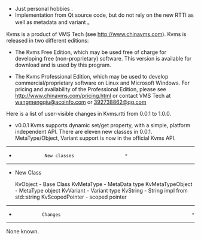- Just personal hobbies . 
- Implementation from Qt source code, but do not rely on the new RTTI as well as metadata and variant 。

Kvms is a product of VMS Tech (see http://www.chinavms.com).  Kvms is
released in two different editions:

- The Kvms Free Edition, which may be used free of charge for developing
  free (non-proprietary) software. This version is available
  for download  and is used by this
  program.

- The Kvms Professional Edition, which may be used to develop
  commercial/proprietary software on Linux and Microsoft Windows. For
  pricing and availability of the Professional Edition, please see
  http://www.chinavms.com/pricing.html or contact VMS Tech at
  wangmengqiu@acoinfo.com or 392738862@qq.com


Here is a list of user-visible changes in Kvms.rtti from 0.0.1 to 1.0.0.  

* v0.0.1
Kvms supports dynamic set/get property, with a simple, platform independent
API. There are eleven new classes in 0.0.1. MetaType/Object, Variant
support is now in the official Kvms API.

****************************************************************************
* 			     New classes				   *
****************************************************************************

* New Class

  KvObject	- Base Class
  KvMetaType	- MetaData type
  KvMetaTypeObject	- MetaType object
  KvVariant	- Variant type
  KvString	- String impl from std::string
  KvScopedPointer	- scoped pointer


****************************************************************************
*               Changes  								                *
****************************************************************************

None known.
